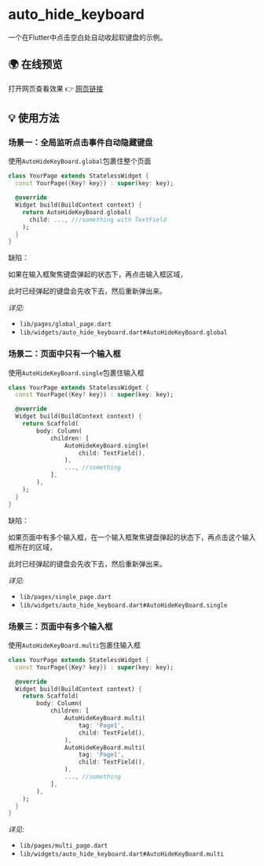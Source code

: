 # auto_hide_keyboard

一个在Flutter中点击空白处自动收起软键盘的示例。

## 🌍 在线预览

打开网页查看效果 👉  [网页链接](https://killer-1255480117.cos.ap-chongqing.myqcloud.com/web/autoHideKeyboard/index.html)

## 💡 使用方法

### 场景一：全局监听点击事件自动隐藏键盘

使用`AutoHideKeyBoard.global`包裹住整个页面

```dart
class YourPage extends StatelessWidget {
  const YourPage({Key? key}) : super(key: key);

  @override
  Widget build(BuildContext context) {
    return AutoHideKeyBoard.global(
      child: ..., ///something with TextField
    );
  }
}
```

缺陷：

如果在输入框聚焦键盘弹起的状态下，再点击输入框区域，

此时已经弹起的键盘会先收下去，然后重新弹出来。

*详见:*

* `lib/pages/global_page.dart`
* `lib/widgets/auto_hide_keyboard.dart#AutoHideKeyBoard.global`

### 场景二：页面中只有一个输入框

使用`AutoHideKeyBoard.single`包裹住输入框

```dart
class YourPage extends StatelessWidget {
  const YourPage({Key? key}) : super(key: key);

  @override
  Widget build(BuildContext context) {
    return Scaffold(
        body: Column(
            children: [ 
                AutoHideKeyBoard.single(
                    child: TextField(),
                ),
                ..., //something
            ],
        ),
    );
  }
}
```

缺陷：

如果页面中有多个输入框，在一个输入框聚焦键盘弹起的状态下，再点击这个输入框所在的区域，

此时已经弹起的键盘会先收下去，然后重新弹出来。

*详见:*

* `lib/pages/single_page.dart`
* `lib/widgets/auto_hide_keyboard.dart#AutoHideKeyBoard.single`

### 场景三：页面中有多个输入框

使用`AutoHideKeyBoard.multi`包裹住输入框

```dart
class YourPage extends StatelessWidget {
  const YourPage({Key? key}) : super(key: key);

  @override
  Widget build(BuildContext context) {
    return Scaffold(
        body: Column(
            children: [ 
                AutoHideKeyBoard.multi(
                    tag: 'Page1',
                    child: TextField(),
                ),
                AutoHideKeyBoard.multi(
                    tag: 'Page1',
                    child: TextField(),
                ),
                ..., //something
            ],
        ),
    );
  }
}
```

*详见:*

* `lib/pages/multi_page.dart`
* `lib/widgets/auto_hide_keyboard.dart#AutoHideKeyBoard.multi`


